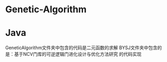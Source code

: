 # Genetic-Algorithm
# Java
GeneticAlgorithm文件夹中包含的代码是二元函数的求解
BYSJ文件夹中包含的是：基于NCV门库的可逆逻辑门进化设计与优化方法研究 的代码实现
